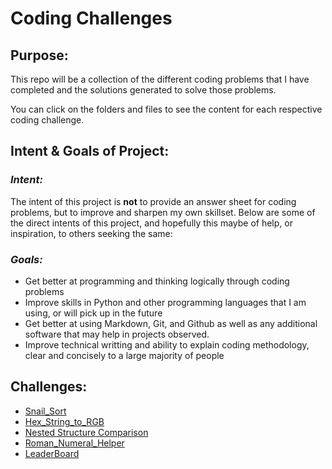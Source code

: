 # Coding Challenges

## Purpose:
This repo will be a collection of the different coding problems that I have completed and the solutions generated to solve those problems. 


You can click on the folders and files to see the content for each respective coding challenge.


## Intent & Goals of Project:


### _Intent:_ 


The intent of this project is **not** to provide an answer sheet for coding problems, but to improve and sharpen my own skillset. Below are some of the direct intents of this project, and hopefully this maybe of help, or inspiration, to others seeking the same:


### _Goals:_


- Get better at programming and thinking logically through coding problems
- Improve skills in Python and other programming languages that I am using, or will pick up in the future
- Get better at using Markdown, Git, and Github as well as any additional software that may help in projects observed.
- Improve technical writting and ability to explain coding methodology, clear and concisely to a large majority of people


## Challenges:


* [Snail_Sort](./Snail_Sort)
* [Hex_String_to_RGB](./Hex_String_to_RGB)
* [Nested Structure Comparison]()
* [Roman_Numeral_Helper](./Roman_Numeral_Helper)
* [LeaderBoard](./LeaderBoard)